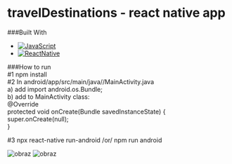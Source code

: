 # travelDestinations - react native app

###Built With
* [![JavaScript][JavaScript.img]][JavaScript-url]
* [![ReactNative][ReactNative.img]][ReactNative-url]

###How to run </br>
#1 npm install </br>
#2 In android/app/src/main/java/<your package name>/MainActivity.java </br>
a) add import android.os.Bundle; </br>
b) add to MainActivity class: </br>
@Override</br>
protected void onCreate(Bundle savedInstanceState) {</br>
  super.onCreate(null);</br>
}</br>

#3 npx react-native run-android /or/ npm run android</br>

![obraz](https://user-images.githubusercontent.com/82237491/200676032-d3e90741-9873-4456-bbbb-2fe1f1dc6f56.png)
![obraz](https://github.com/Marcelinc/travelDestinations/assets/82237491/f69aa8cb-89a8-48db-9a29-964933dbbe64)



<!-- MARKDOWN LINKS & IMAGES -->
[JavaScript.img]: https://img.shields.io/badge/JavaScript-F7DF1E?style=for-the-badge&logo=javascript&logoColor=black
[JavaScript-url]: #
[ReactNative.img]: https://img.shields.io/badge/React_Native-20232A?style=for-the-badge&logo=react&logoColor=61DAFB
[ReactNative-url]: https://reactnative.dev/
